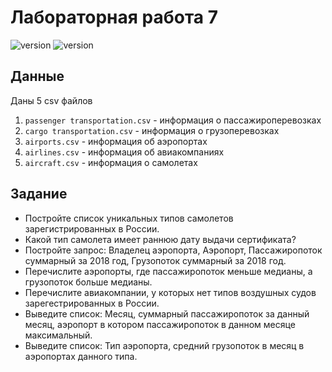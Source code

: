 # Лабораторная работа 7
![version](https://img.shields.io/badge/Python-3.8-blue)
![version](https://img.shields.io/badge/pandas-1.1.4-yellowgreen)


## Данные

Даны 5 csv файлов
1. `passenger transportation.csv` - информация о пассажироперевозках
2. `cargo transportation.csv` - информация о грузоперевозках 
3. `airports.csv` - информация об аэропортах 
4. `airlines.csv` - информация об авиакомпаниях
5. `aircraft.csv` - информация о самолетах


## Задание
- Постройте список уникальных типов самолетов зарегистрированных в России.
- Какой тип самолета имеет раннюю дату выдачи сертификата?
- Постройте запрос: Владелец аэропорта, Аэропорт, Пассажиропоток суммарный за 2018 год, Грузопоток суммарный за 2018 год.
- Перечислите аэропорты, где пассажиропоток меньше медианы, а грузопоток больше медианы.
- Перечислите авиакомпании, у которых нет типов воздушных судов зарегестрированных в России.
- Выведите список: Месяц, суммарный пассажиропоток за данный месяц, аэропорт в котором пассажиропоток в данном месяце максимальный.
- Выведите список: Тип аэропорта, средний грузопоток в месяц в аэропортах данного типа.
